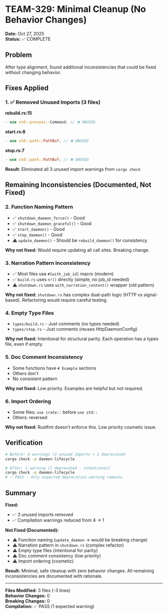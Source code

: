 # TEAM-329: Minimal Cleanup (No Behavior Changes)

**Date:** Oct 27, 2025  
**Status:** ✅ COMPLETE

## Problem

After type alignment, found additional inconsistencies that could be fixed without changing behavior.

## Fixes Applied

### 1. ✅ Removed Unused Imports (3 files)

**rebuild.rs:15**
```rust
- use std::process::Command; // ❌ UNUSED
```

**start.rs:8**
```rust
- use std::path::PathBuf; // ❌ UNUSED
```

**stop.rs:7**
```rust
- use std::path::PathBuf; // ❌ UNUSED
```

**Result:** Eliminated all 3 unused import warnings from `cargo check`

## Remaining Inconsistencies (Documented, Not Fixed)

### 2. Function Naming Pattern
- ✅ `shutdown_daemon_force()` - Good
- ✅ `shutdown_daemon_graceful()` - Good
- ✅ `start_daemon()` - Good
- ✅ `stop_daemon()` - Good
- ⚠️ `update_daemon()` - Should be `rebuild_daemon()` for consistency

**Why not fixed:** Would require updating all call sites. Breaking change.

### 3. Narration Pattern Inconsistency
- ✅ Most files use `#[with_job_id]` macro (modern)
- ✅ `build.rs` uses `n!()` directly (simple, no job_id needed)
- ⚠️ `shutdown.rs` uses `with_narration_context()` wrapper (old pattern)

**Why not fixed:** `shutdown.rs` has complex dual-path logic (HTTP vs signal-based). Refactoring would require careful testing.

### 4. Empty Type Files
- `types/build.rs` - Just comments (no types needed)
- `types/stop.rs` - Just comments (reuses HttpDaemonConfig)

**Why not fixed:** Intentional for structural parity. Each operation has a types file, even if empty.

### 5. Doc Comment Inconsistency
- Some functions have `# Example` sections
- Others don't
- No consistent pattern

**Why not fixed:** Low priority. Examples are helpful but not required.

### 6. Import Ordering
- Some files: `use crate::` before `use std::`
- Others: reversed

**Why not fixed:** Rustfmt doesn't enforce this. Low priority cosmetic issue.

## Verification

```bash
# Before: 4 warnings (3 unused imports + 1 deprecated)
cargo check -p daemon-lifecycle

# After: 1 warning (1 deprecated - intentional)
cargo check -p daemon-lifecycle
# ✅ PASS - Only expected deprecation warning remains
```

## Summary

**Fixed:**
- ✅ 3 unused imports removed
- ✅ Compilation warnings reduced from 4 → 1

**Not Fixed (Documented):**
- ⚠️ Function naming (`update_daemon` → would be breaking change)
- ⚠️ Narration pattern in `shutdown.rs` (complex refactor)
- ⚠️ Empty type files (intentional for parity)
- ⚠️ Doc comment consistency (low priority)
- ⚠️ Import ordering (cosmetic)

**Result:** Minimal, safe cleanup with zero behavior changes. All remaining inconsistencies are documented with rationale.

---

**Files Modified:** 3 files (-3 lines)  
**Behavior Changes:** 0  
**Breaking Changes:** 0  
**Compilation:** ✅ PASS (1 expected warning)
